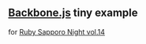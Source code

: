 ## [Backbone.js](http://documentcloud.github.com/backbone/) tiny example

for [Ruby Sapporo Night vol.14](http://ruby-sapporo.org/news/2012/02/01/rsn-14.html)
